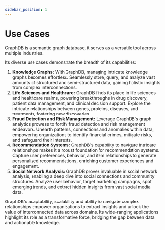 ```yaml
---
sidebar_position: 1
---
```


# Use Cases

GraphDB is a semantic graph database, it serves as a versatile tool across multiple industries.

Its diverse use cases demonstrate the breadth of its capabilities:
1. **Knowledge Graphs:** With GraphDB, managing intricate knowledge graphs becomes effortless. 
   Seamlessly store, query, and analyze vast amounts of structured and semi-structured data, 
   gaining holistic insights from complex interconnections.
2. **Life Sciences and Healthcare:** GraphDB finds its place in life sciences and healthcare realms, 
   powering breakthroughs in drug discovery, patient data management, and clinical decision support. 
   Explore the intricate relationships between genes, proteins, diseases, and treatments, fostering new discoveries.
3. **Fraud Detection and Risk Management:** Leverage GraphDB's graph analytics prowess to fortify fraud detection and risk management endeavors. 
   Unearth patterns, connections and anomalies within data, empowering organizations to identify financial crimes, mitigate risks, and safeguard their interests.
4. **Recommendation Systems:** GraphDB's capability to navigate intricate relationships makes it a robust foundation for recommendation systems. 
   Capture user preferences, behavior, and item relationships to generate personalized recommendations, enriching customer experiences and engagement.
5. **Social Network Analysis:** GraphDB proves invaluable in social network analysis, enabling a deep dive into social connections and community structures. 
   Analyze user behavior, target marketing campaigns, spot emerging trends, and extract hidden insights from vast social media data.

GraphDB's adaptability, scalability and ability to navigate complex relationships empower organizations 
to extract insights and unlock the value of interconnected data across domains. 
Its wide-ranging applications highlight its role as a transformative force, bridging the gap between data and actionable knowledge.
